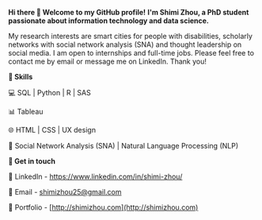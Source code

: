 **Hi there 👋 Welcome to my GitHub profile!**
**I'm Shimi Zhou, a PhD student passionate about information technology and data science.**

My research interests are smart cities for people with disabilities, scholarly networks with social network analysis (SNA) and thought leadership on social media. I am open to internships and full-time jobs. Please feel free to contact me by email or message me on LinkedIn. Thank you!

**:star2: Skills**

💻 SQL | Python | R | SAS 

📊 Tableau
    
🌐 HTML | CSS | UX design

📍 Social Network Analysis (SNA) | Natural Language Processing (NLP)

**🌟 Get in touch**

💬 LinkedIn - https://www.linkedin.com/in/shimi-zhou/

📧 Email - shimizhou25@gmail.com  

:black_square_button: Portfolio - [http://shimizhou.com](http://shimizhou.com)

<!---
ShimiZhou/ShimiZhou is a ✨ special ✨ repository because its `README.md` (this file) appears on your GitHub profile.
You can click the Preview link to take a look at your changes.
--->
